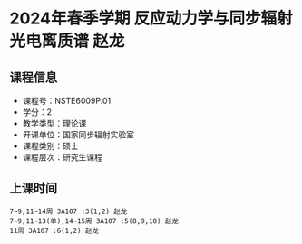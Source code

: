 # 2024年春季学期 反应动力学与同步辐射光电离质谱 赵龙






## 课程信息

- 课程号：NSTE6009P.01
- 学分：2
- 教学类型：理论课
- 开课单位：国家同步辐射实验室
- 课程类别：硕士
- 课程层次：研究生课程

## 上课时间

```
7~9,11~14周 3A107 :3(1,2) 赵龙
7~9,11~13(单),14~15周 3A107 :5(8,9,10) 赵龙
11周 3A107 :6(1,2) 赵龙
```

